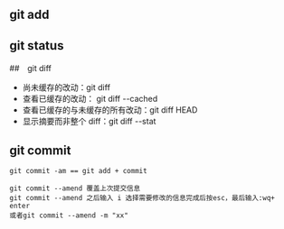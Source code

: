 ## git add

## git status

##　git diff
* 尚未缓存的改动：git diff
* 查看已缓存的改动： git diff --cached
* 查看已缓存的与未缓存的所有改动：git diff HEAD
* 显示摘要而非整个 diff：git diff --stat

## git commit
```
git commit -am == git add + commit

git commit --amend 覆盖上次提交信息
git commit --amend 之后输入 i 选择需要修改的信息完成后按esc，最后输入:wq+ enter
或者git commit --amend -m "xx"
```